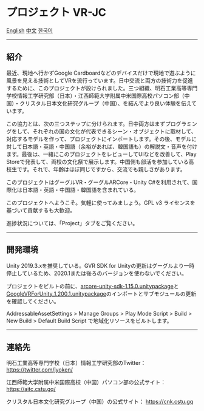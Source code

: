 # プロジェクト VR-JC

[English](README.md) [中文](README.zh.md) [한국어](README.kr.md)

---

## 紹介

最近、現地へ行かずGoogle Cardboardなどのデバイスだけで現地で遊ぶように風景を見える技術としてVRを流行っています。日中交流と両方の技術力を促進するために、このプロジェクトが設けられました。三つ組織、明石工業高等専門学校情報工学研究部（日本）・江西師範大学附属中米国際高校パソコン部（中国）・クリスタル日本文化研究グループ（中国）、を結んでより良い体験を伝えています。

この協力とは、次の三つステップに分けられます。日中両方はまずプログラミングをして、それぞれの国の文化が代表できるシーン・オブジェクトに取材して、対応するモデルを作って、プロジェクトにインポートします。その後、モデルに対して日本語・英語・中国語（余裕があれば、韓国語も）の解説文・音声を付けます。最後は、一緒にこのプロジェクトをレビューしてUIなどを改善して、Play Storeで発表して、両校の文化祭で展示します。中国側も部活を参加している高校生です。それで、年齢はほぼ同じですから、交流でも親しさがあります。

このプロジェクトはグーグルVR・グーグルARCore・Unity C#を利用されて、国際化は日本語・英語・中国語・韓国語を含まれている。

このプロジェクトへようこそ。気軽に使ってみましょう。GPL v3 ライセンスを基づいて貢献するも大歓迎。

進捗状況については、「Project」タブをご覧ください。

---

## 開発環境

Unity 2019.3.xを推奨している。GVR SDK for Unityの更新はグーグルより一時停止しているため、2020.1または後ろのバージョンを使わないでください。

プロジェクトをビルトの前に、[arcore-unity-sdk-1.15.0.unitypackage](https://github.com/google-ar/arcore-unity-sdk/releases/download/v1.15.0/arcore-unity-sdk-1.15.0.unitypackage)と[GoogleVRForUnity_1.200.1.unitypackage](https://github.com/googlevr/gvr-unity-sdk/releases/download/v1.200.1/GoogleVRForUnity_1.200.1.unitypackage)のインポートとサブモジュールの更新を確認してください。

AddressableAssetSettings > Manage Groups > Play Mode Script > Build > New Build > Default Build Script で地域化リソースをビルトします。

---

## 連絡先

明石工業高等専門学校（日本）情報工学研究部のTwitter： https://twitter.com/jyoken/

江西師範大学附属中米国際高校（中国）パソコン部の公式サイト： https://aitc.cstu.gq/

クリスタル日本文化研究グループ（中国）の公式サイト： https://cnk.cstu.gq
